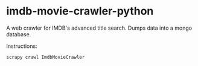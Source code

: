 # imdb-movie-crawler-python
A web crawler for IMDB's advanced title search.
Dumps data into a mongo database.

Instructions:
```bash
scrapy crawl ImdbMovieCrawler
```
